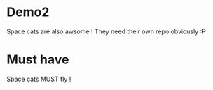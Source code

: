# Demo2

Space cats are also awsome ! They need their own repo obviously :P

# Must have

Space cats MUST fly !